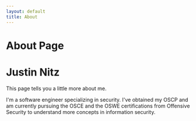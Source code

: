 ```yaml
---
layout: default
title: About
---
```

# About Page
# Justin Nitz

This page tells you a little more about me.

I'm a software engineer specializing in security. 
I've obtained my OSCP and am currently pursuing the OSCE and the OSWE certifications from Offensive Security to understand more concepts in information security.


